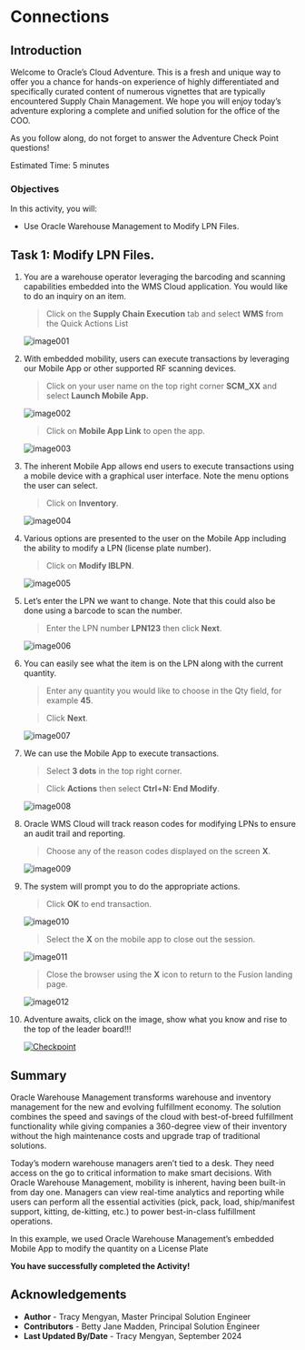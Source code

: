 # Connections

## Introduction

Welcome to Oracle’s Cloud Adventure.  This is a fresh and unique way to offer you a chance for hands-on experience of highly differentiated and specifically curated content of numerous vignettes that are typically encountered Supply Chain Management. We hope you will enjoy today’s adventure exploring a complete and unified solution for the office of the COO.

As you follow along, do not forget to answer the Adventure Check Point questions! 


Estimated Time: 5 minutes


### Objectives

In this activity, you will:
* Use Oracle Warehouse Management to Modify LPN Files.
 


## Task 1: Modify LPN Files.

1. You are a warehouse operator leveraging the barcoding and scanning capabilities embedded into the WMS Cloud application.  You would like to do an inquiry on an item.  

    > Click on the **Supply Chain Execution** tab and select **WMS** from the Quick Actions List

    ![image001](images/image001.png)

2. With embedded mobility, users can execute transactions by leveraging our Mobile App or other supported RF scanning devices.  

    > Click on your user name on the top right corner **SCM_XX** and select **Launch Mobile App.**   

    ![image002](images/image002.png)

    > Click on **Mobile App Link** to open the app. 

    ![image003](images/image003.png)

3. The inherent Mobile App allows end users to execute transactions using a mobile device with a graphical user interface.  Note the menu options the user can select.   

    > Click on **Inventory**.

    ![image004](images/image004.png)

4. Various options are presented to the user on the Mobile App including the ability to modify a LPN (license plate number).

    > Click on **Modify IBLPN**.

    ![image005](images/image005.png)

5. Let’s enter the LPN we want to change.  Note that this could also be done using a barcode to scan the number. 

    > Enter the LPN number **LPN123** then click **Next**.

    ![image006](images/image006.png)

6. You can easily see what the item is on the LPN along with the current quantity.

    > Enter any quantity you would like to choose in the Qty field, for example **45**. <br>

    > Click **Next**. <br>

    ![image007](images/image007.png)

7. We can use the Mobile App to execute transactions.  

    > Select **3 dots** in the top right corner.  <br>

    > Click **Actions** then select **Ctrl+N: End Modify**.  <br>

    ![image008](images/image008.png)

8. Oracle WMS Cloud will track reason codes for modifying LPNs to ensure an audit trail and reporting.

    > Choose any of the reason codes displayed on the screen **X**. <br>

    ![image009](images/image009.png)

9. The system will prompt you to do the appropriate actions.

    > Click **OK** to end transaction.<br>

    ![image010](images/image010.png)

    > Select the **X** on the mobile app to close out the session.<br>

    ![image011](images/image011.png)

    > Close the browser using the **X** icon to return to the Fusion landing page.<br>

    ![image012](images/image012.png)

10. Adventure awaits, click on the image, show what you know and rise to the top of the leader board!!!

    [![Checkpoint](images/cloud-adventure-checkpoint-image.png)](https://apex.oracle.com/pls/apex/f?p=159406:20:::::QN:19) 

## Summary

Oracle Warehouse Management transforms warehouse and inventory management for the new and evolving fulfillment economy. The solution combines the speed and savings of the cloud with best-of-breed fulfillment functionality while giving companies a 360-degree view of their inventory without the high maintenance costs and upgrade trap of traditional solutions.

Today’s modern warehouse managers aren’t tied to a desk. They need access on the go to critical information to make smart decisions. With Oracle Warehouse Management, mobility is inherent, having been built-in from day one. Managers can view real-time analytics and reporting while users can perform all the essential activities (pick, pack, load, ship/manifest support, kitting, de-kitting, etc.) to power best-in-class fulfillment operations.

In this example, we used Oracle Warehouse Management’s embedded Mobile App to modify the quantity on a License Plate


**You have successfully completed the Activity!**



## Acknowledgements
* **Author** - Tracy Mengyan, Master Principal Solution Engineer
* **Contributors** -  Betty Jane Madden, Principal Solution Engineer
* **Last Updated By/Date** - Tracy Mengyan, September 2024

